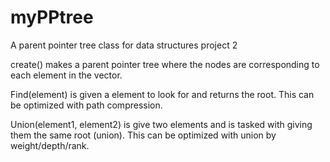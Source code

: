 # myPPtree
A parent pointer tree class for data structures project 2

create() makes a parent pointer tree where the nodes are corresponding to each element in the vector.

Find(element) is given a element to look for and returns the root. This can be optimized with path compression.

Union(element1, element2) is give two elements and is tasked with giving them the same root (union). This can be optimized with union by weight/depth/rank.